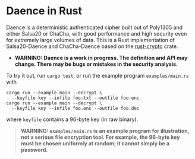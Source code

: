 Daence in Rust
==============

Daence is a deterministic authenticated cipher built out of Poly1305
and either Salsa20 or ChaCha, with good performance and high security
even for extremely large volumes of data.  This is a Rust
implementation of Salsa20-Daence and ChaCha-Daence based on the
[rust-crypto](https://docs.rs/rust-crypto/) crate.

- **WARNING: Daence is a work in progress.  The definition and API may
  change.  There may be bugs or mistakes in the security analysis.**

To try it out, run `cargo test`, or run the example program
`examples/main.rs` with

```
cargo run --example main --encrypt \
  --keyfile key --infile foo.txt --outfile foo.enc
cargo run --example main --decrypt \
  --keyfile key --infile foo.enc --outfile foo.dec
```

where `keyfile` contains a 96-byte key (in raw binary).

> **WARNING: `examples/main.rs` is an example program for illustration,
> not a serious file encryption tool.  For example, the 96-byte key
> must be chosen uniformly at random; it cannot simply be a password.**
